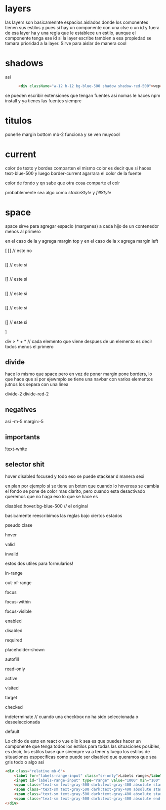 # layers

las layers son basicamennte espacios aislados donde los comonentes tienen sus estilos y pues si hay un componente con una clse o un id y fuera de esa layer ha y una regla que le establece un estilo, aunque el componente tenga ese id si la layer escribe tambien a  esa propiedad se tomara prioridad a la layer. Sirve para aislar de manera cool

# shadows

asi 
```html
      <div className="w-12 h-12 bg-blue-500 shadow shadow-red-500">wep</div>
```

se pueden escribir extensiones que tengan fuentes asi nomas le haces npm install y ya tienes las fuentes siempre

# titulos

ponerle margin bottom mb-2 funciona y se ven muycool

# current

color de texto y bordes comparten el mismo color es decir que si haces text-blue-500 y luego border-current agarrara el color de la fuente

color de fondo y qn sabe que otra cosa comparte el colr

probablemente sea algo como *strokeStyle* y *fillStyle*

# space

space sirve para agregar espacio (margenes) a cada hijo de un contenedor menos al primero 

en el caso de la y agrega margin top y en el caso de la x agrega margin left

[
[] // este no
##
[] // este si
##
[] // este si
##
[] // este si
##
[] // este si
##
[] // este si

]

div > * + * // cada elemento que viene despues de un elemento es decir todos menos el primero
## divide

hace lo mismo que space pero en vez de poner margin pone borders, lo que hace que si por ejewmplo se tiene una navbar con varios elementos jutnos los separa con una linea

divide-2
divide-red-2


## negatives
asi
-m-5 margin:-5
## importants
!text-white

## selector shit

hover disabled focused y todo eso se puede stackear d manera sexi

en plan
por ejemplo si se tiene un boton que cuando lo hovereas se cambia el fondo se pone de color mas clarito, pero cuando esta desactivado queremos que no haga eso lo que se hace es

disabled:hover:bg-blue-500 // el original

basicamente reescribimos las reglas bajo ciertos estados

pseudo clase

hover

valid

invalid

estos dos utiles para formularios!

in-range

out-of-range

focus

focus-within

focus-visible

enabled

disabled

required

placeholder-shown

autofill

read-only

active

visited

target

checked

indeterminate // cuando una checkbox no ha sido seleccionada o deseeleccionada

default

Lo chido de esto en react o vue o lo k sea es que puedes hacer un componente que tenga todos los estilos para todas las situaciones posibles, es decir, los estilos base que sieempre va a tener y luego los estilos de situaciones esppecificas como puede ser disabled que queramos que sea gris todo o algo asi


```html
<div class="relative mb-6">
    <label for="labels-range-input" class="sr-only">Labels range</label>
    <input id="labels-range-input" type="range" value="1000" min="100" max="1500" class="w-full h-2 bg-gray-200 rounded-lg appearance-none cursor-pointer dark:bg-gray-700">
    <span class="text-sm text-gray-500 dark:text-gray-400 absolute start-0 -bottom-6">Min ($100)</span>
    <span class="text-sm text-gray-500 dark:text-gray-400 absolute start-1/3 -translate-x-1/2 rtl:translate-x-1/2 -bottom-6">$500</span>
    <span class="text-sm text-gray-500 dark:text-gray-400 absolute start-2/3 -translate-x-1/2 rtl:translate-x-1/2 -bottom-6">$1000</span>
    <span class="text-sm text-gray-500 dark:text-gray-400 absolute end-0 -bottom-6">Max ($1500)</span>
</div>
```
